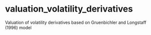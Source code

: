 # valuation_volatility_derivatives
Valuation of volatility derivatives based on Gruenbichler and Longstaff (1996) model
